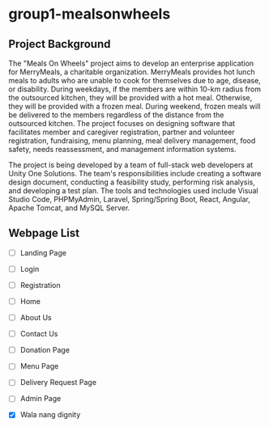 # group1-mealsonwheels

## Project Background
The "Meals On Wheels" project aims to develop an enterprise application for MerryMeals, a charitable organization. MerryMeals provides hot lunch meals to adults who are unable to cook for themselves due to age, disease, or disability. During weekdays, if the members are within 10-km radius from the outsourced kitchen, they will be provided with a hot meal. Otherwise, they will be provided with a frozen meal. During weekend, frozen meals will be delivered to the members regardless of the distance from the outsourced kitchen. The project focuses on designing software that facilitates member and caregiver registration, partner and volunteer registration, fundraising, menu planning, meal delivery management, food safety, needs reassessment, and management information systems.

The project is being developed by a team of full-stack web developers at Unity One Solutions. The team's responsibilities include creating a software design document, conducting a feasibility study, performing risk analysis, and developing a test plan. The tools and technologies used include Visual Studio Code, PHPMyAdmin, Laravel, Spring/Spring Boot, React, Angular, Apache Tomcat, and MySQL Server.

## Webpage List
- [ ] Landing Page
- [ ] Login
- [ ] Registration
- [ ] Home
- [ ] About Us
- [ ] Contact Us
- [ ] Donation Page
- [ ] Menu Page
- [ ] Delivery Request Page
- [ ] Admin Page
- [x] Wala nang dignity

